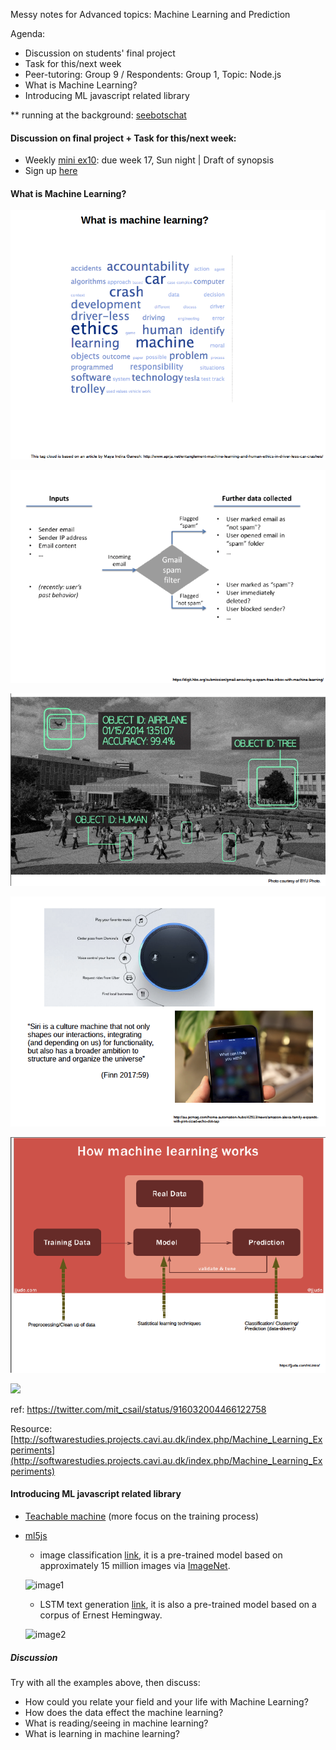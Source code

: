 Messy notes for Advanced topics: Machine Learning and Prediction

Agenda:
- Discussion on students' final project
- Task for this/next week
- Peer-tutoring: Group 9 / Respondents: Group 1, Topic: Node.js
- What is Machine Learning?
- Introducing ML javascript related library

** running at the background: [seebotschat](https://www.twitch.tv/videos/113582306)
  
#### Discussion on final project + Task for this/next week:
- Weekly [mini ex10](https://github.com/AUAP/AP2018/blob/master/all_miniex/mini_ex10.md): due week 17, Sun night | Draft of synopsis
- Sign up [here](https://etherpad.net/p/ap2018)

#### What is Machine Learning? 
![image3](https://github.com/AUAP/AP2018/blob/master/class11/ML1.png)

![image5](https://github.com/AUAP/AP2018/blob/master/class11/ML3.png)

![image6](https://github.com/AUAP/AP2018/blob/master/class11/ML4.png)

![image7](https://github.com/AUAP/AP2018/blob/master/class11/ML5.png)

![image4](https://github.com/AUAP/AP2018/blob/master/class11/ML2.png)

<img src="https://pbs.twimg.com/media/DLZmGjIW0AA628B.jpg" width="550">

ref: https://twitter.com/mit_csail/status/916032004466122758

Resource: [http://softwarestudies.projects.cavi.au.dk/index.php/Machine_Learning_Experiments](http://softwarestudies.projects.cavi.au.dk/index.php/Machine_Learning_Experiments)

#### Introducing ML javascript related library
- [Teachable machine](https://teachablemachine.withgoogle.com/) (more focus on the training process)
- [ml5js](https://github.com/ml5js)
  - image classification [link](https://rawgit.com/AUAP/AP2018/master/class11/sketch11_imageclassifier/index.html), it is a pre-trained model based on approximately 15 million images via [ImageNet](http://image-net.org/).
  
  ![image1](http://softwarestudies.projects.cavi.au.dk/images/thumb/c/c2/Ml5.png/628px-Ml5.png)
  - LSTM text generation [link](https://rawgit.com/AUAP/AP2018/master/class11/sketch11_LSTMText/index.html), it is also a pre-trained model based on a corpus of Ernest Hemingway.
  
  ![image2](http://softwarestudies.projects.cavi.au.dk/images/d/da/LSTMText.png)
  
##### Discussion
Try with all the examples above, then discuss:
- How could you relate your field and your life with Machine Learning?
- How does the data effect the machine learning?
- What is reading/seeing in machine learning?
- What is learning in machine learning? 

